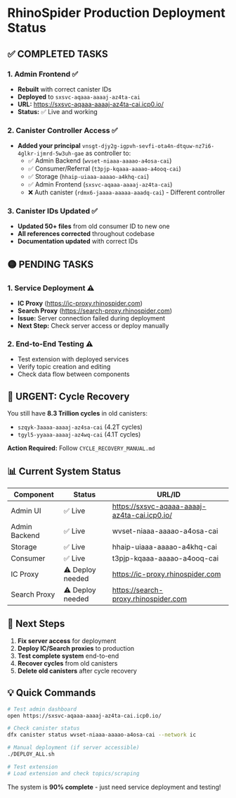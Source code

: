 # RhinoSpider Production Deployment Status

## ✅ COMPLETED TASKS

### 1. Admin Frontend ✅
- **Rebuilt** with correct canister IDs
- **Deployed** to `sxsvc-aqaaa-aaaaj-az4ta-cai`
- **URL:** https://sxsvc-aqaaa-aaaaj-az4ta-cai.icp0.io/
- **Status:** ✅ Live and working

### 2. Canister Controller Access ✅
- **Added your principal** `vnsgt-djy2g-igpvh-sevfi-ota4n-dtquw-nz7i6-4glkr-ijmrd-5w3uh-gae` as controller to:
  - ✅ Admin Backend (`wvset-niaaa-aaaao-a4osa-cai`)
  - ✅ Consumer/Referral (`t3pjp-kqaaa-aaaao-a4ooq-cai`)
  - ✅ Storage (`hhaip-uiaaa-aaaao-a4khq-cai`)
  - ✅ Admin Frontend (`sxsvc-aqaaa-aaaaj-az4ta-cai`)
  - ❌ Auth canister (`rdmx6-jaaaa-aaaaa-aaadq-cai`) - Different controller

### 3. Canister IDs Updated ✅
- **Updated 50+ files** from old consumer ID to new one
- **All references corrected** throughout codebase
- **Documentation updated** with correct IDs

## 🟡 PENDING TASKS

### 1. Service Deployment ⚠️
- **IC Proxy** (https://ic-proxy.rhinospider.com)
- **Search Proxy** (https://search-proxy.rhinospider.com)
- **Issue:** Server connection failed during deployment
- **Next Step:** Check server access or deploy manually

### 2. End-to-End Testing ⚠️
- Test extension with deployed services
- Verify topic creation and editing
- Check data flow between components

## 🚨 URGENT: Cycle Recovery

You still have **8.3 Trillion cycles** in old canisters:
- `szqyk-3aaaa-aaaaj-az4sa-cai` (4.2T cycles)
- `tgyl5-yyaaa-aaaaj-az4wq-cai` (4.1T cycles)

**Action Required:** Follow `CYCLE_RECOVERY_MANUAL.md`

## 📊 Current System Status

| Component | Status | URL/ID |
|-----------|---------|---------|
| Admin UI | ✅ Live | https://sxsvc-aqaaa-aaaaj-az4ta-cai.icp0.io/ |
| Admin Backend | ✅ Live | wvset-niaaa-aaaao-a4osa-cai |
| Storage | ✅ Live | hhaip-uiaaa-aaaao-a4khq-cai |
| Consumer | ✅ Live | t3pjp-kqaaa-aaaao-a4ooq-cai |
| IC Proxy | ⚠️ Deploy needed | https://ic-proxy.rhinospider.com |
| Search Proxy | ⚠️ Deploy needed | https://search-proxy.rhinospider.com |

## 🎯 Next Steps

1. **Fix server access** for deployment
2. **Deploy IC/Search proxies** to production
3. **Test complete system** end-to-end
4. **Recover cycles** from old canisters
5. **Delete old canisters** after cycle recovery

## 💡 Quick Commands

```bash
# Test admin dashboard
open https://sxsvc-aqaaa-aaaaj-az4ta-cai.icp0.io/

# Check canister status
dfx canister status wvset-niaaa-aaaao-a4osa-cai --network ic

# Manual deployment (if server accessible)
./DEPLOY_ALL.sh

# Test extension
# Load extension and check topics/scraping
```

The system is **90% complete** - just need service deployment and testing!